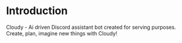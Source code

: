 # Introduction

Cloudy - Ai driven Discord assistant bot created for serving purposes. Create, plan, imagine new things with Cloudy!
